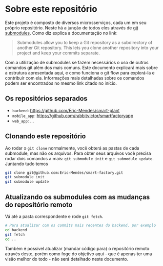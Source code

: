 # Sobre este repositório
Este projeto é composto de diversos microsserviços, cada um em seu próprio repositório. Neste há a junção de todos eles através de [git submodules](https://www.git-scm.com/book/en/v2/Git-Tools-Submodules).
Como diz explica a documentação no link: 

> Submodules allow you to keep a Git repository as a subdirectory of another Git repository. This lets you clone another repository into your project and keep your commits separate. 

Com a utilização de submodules se fazem necessários o uso de outros comandos git além dos mais comuns. Este documento explicará mais sobre a estrutura apresentada aqui, e como funciona o git flow para explorá-la e contribuir com ela. Informações mais detalhadas sobre os comandos podem ser encontrados no mesmo link citado no início.

## Os repositórios separados
- `backend`: https://github.com/Eric-Mendes/smart-plant
- `mobile_app`: https://github.com/rabbitvictor/smartfactoryapp 
- `web_app`: ...

## Clonando este repositório
Ao rodar o `git clone` normalmente, você obterá as pastas de cada submodule, mas não os arquivos. Para obter seus arquivos você precisa rodar dois comandos a mais: `git submodule init` e `git submodule update`. Juntando tudo temos
```bash
git clone git@github.com:Eric-Mendes/smart-factory.git
git submodule init
git submodule update
```

## Atualizando os submodules com as mudanças do repositório remoto
Vá até a pasta correspondente e rode `git fetch`.
```bash
# Para atualizar com os commits mais recentes do backend, por exemplo
cd backend
git fetch
cd ..
```

Também é possível atualizar (mandar código para) o repositório remoto através deste, porém como foge do objetivo aqui - que é apenas ter uma visão melhor do todo - não será detalhado neste documento.

